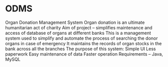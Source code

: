 # ODMS
Organ Donation Management System
Organ donation is an ultimate humanitarian act of charity
Aim of project – simplifies maintenance and access of database of organs at different banks
This is a management system used to simplify and automate the process of searching the donor organs in case of emergency
It maintains the records of organ stocks in the bank across all the branches
The purpose of this system:
Simple UI
Less paperwork
Easy maintenance of data
Faster operation
Requirements – Java, MySQL
